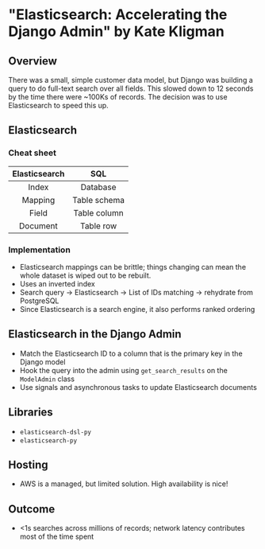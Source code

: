 # "Elasticsearch: Accelerating the Django Admin" by Kate Kligman


## Overview

There was a small, simple customer data model, but Django was building a query to do full-text search over all fields.
This slowed down to 12 seconds by the time there were ~100Ks of records.
The decision was to use Elasticsearch to speed this up.


## Elasticsearch

### Cheat sheet

|Elasticsearch|SQL         |
|:-----------:|:----------:|
|Index        |Database    |
|Mapping      |Table schema|
|Field        |Table column|
|Document     |Table row   |


### Implementation

* Elasticsearch mappings can be brittle; things changing can mean the whole dataset is wiped out to be rebuilt.
* Uses an inverted index
* Search query -> Elasticsearch -> List of IDs matching -> rehydrate from PostgreSQL
* Since Elasticsearch is a search engine, it also performs ranked ordering


## Elasticsearch in the Django Admin

* Match the Elasticsearch ID to a column that is the primary key in the Django model
* Hook the query into the admin using `get_search_results` on the `ModelAdmin` class
* Use signals and asynchronous tasks to update Elasticsearch documents


## Libraries

* `elasticsearch-dsl-py`
* `elasticsearch-py`


## Hosting

* AWS is a managed, but limited solution. High availability is nice!


## Outcome

* &lt;1s searches across millions of records; network latency contributes most of the time spent
